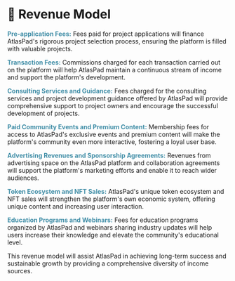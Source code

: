 # 🧙 Revenue Model

<mark style="color:#418ea7;background:transparent;">**Pre-application Fees:**</mark> Fees paid for project applications will finance AtlasPad's rigorous project selection process, ensuring the platform is filled with valuable projects.

<mark style="color:#418ea7;background:transparent;">**Transaction Fees:**</mark> Commissions charged for each transaction carried out on the platform will help AtlasPad maintain a continuous stream of income and support the platform's development.

<mark style="color:#418ea7;background:transparent;">**Consulting Services and Guidance:**</mark> Fees charged for the consulting services and project development guidance offered by AtlasPad will provide comprehensive support to project owners and encourage the successful development of projects.

<mark style="color:#418ea7;background:transparent;">**Paid Community Events and Premium Content:**</mark> Membership fees for access to AtlasPad's exclusive events and premium content will make the platform's community even more interactive, fostering a loyal user base.

<mark style="color:#418ea7;background:transparent;">**Advertising Revenues and Sponsorship Agreements:**</mark> Revenues from advertising space on the AtlasPad platform and collaboration agreements will support the platform's marketing efforts and enable it to reach wider audiences.

<mark style="color:#418ea7;background:transparent;">**Token Ecosystem and NFT Sales:**</mark> AtlasPad's unique token ecosystem and NFT sales will strengthen the platform's own economic system, offering unique content and increasing user interaction.

<mark style="color:#418ea7;background:transparent;">**Education Programs and Webinars:**</mark> Fees for education programs organized by AtlasPad and webinars sharing industry updates will help users increase their knowledge and elevate the community's educational level.

This revenue model will assist AtlasPad in achieving long-term success and sustainable growth by providing a comprehensive diversity of income sources.